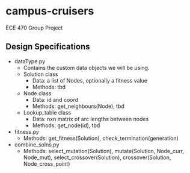 # campus-cruisers
ECE 470 Group Project



## Design Specifications
- dataType.py
  - Contains the custom data objects we will be using.
  - Solution class
    - Data: a list of Nodes, optionally a fitness value
    - Methods: tbd
  - Node class
    - Data: id and coord
    - Methods: get_neighbours(Node), tbd
  - Lookup_table class
    - Data: nxn matrix of arc lengths between nodes
    - Methods: get_node(id), tbd
- fitness.py
  - Methods: get_fitness(Solution), check_termination(generation)
- combine_solns.py
  - Methods: select_mutation(Solution), mutate(Solution, Node_curr, Node_mut), select_crossover(Solution), crossover(Solution, Node_cross_point)

